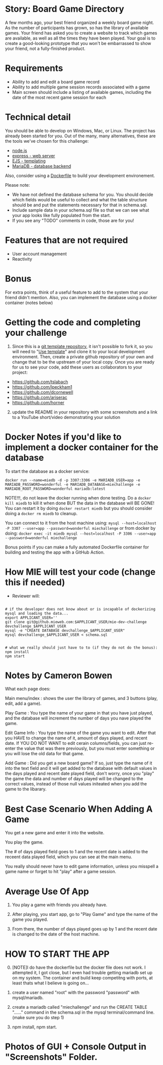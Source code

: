 Story: Board Game Directory
=====

A few months ago, your best friend organized a weekly board game night. As the number of participants
has grown, so has the library of available games. Your friend has asked you to create a website to
track which games are available, as well as all the times they have been played. Your goal is to
create a good-looking prototype that you won't be embarrassed to show your friend, not a fully-finished
product.

Requirements
=====

* Ability to add and edit a board game record
* Ability to add multiple game session records associated with a game
* Main screen should include a listing of available games, including the date of the most recent game session for each

Technical detail
=====

You should be able to develop on Windows, Mac, or Linux. The project has already been started for you. Out of the many, many alternatives, these are the tools we've chosen for this challenge:

* <a href="https://nodejs.org/en/">node.js</a>
* <a href="https://expressjs.com/">express - web server</a>
* <a href="https://ejs.co/">EJS - templating</a>
* <a href="https://mariadb.org/">MariaDB - database backend</a>

Also, consider using a [Dockerfile](https://docs.docker.com/engine/reference/builder/) to build your development environement.


Please note:

* We have not defined the database schema for you. You should decide which fields would be useful to collect and what the table structure should be and put the statements necessary for that in schema.sql.
* Include sample data in your schema.sql file so that we can see what your app looks like fully populated from the start.
* If you see any "TODO" comments in code, those are for you!

Features that are not required
=====

* User account management
* Reactivity

Bonus
=====

For extra points, think of a useful feature to add to the system that your friend didn't mention. Also, you can implement the database using a docker container (notes below)

Getting the code and completing your challenge
=====

1) Since this is a [git template repository](https://docs.github.com/en/repositories/creating-and-managing-repositories/creating-a-repository-from-a-template), it isn't possible to fork it, so you will need to "[Use template](https://docs.github.com/assets/cb-77734/mw-1440/images/help/repository/use-this-template-button.webp)" and clone it to your local development environment. Then, create a private github repository of your own and change that to be the upstream of your local copy. Once you are ready for us to see your code, add these users as collaborators to your project:

* https://github.com/tslabach
* https://github.com/lpeckham1
* https://github.com/dcornewell
* https://github.com/ariserac
* https://github.com/horner

2) update the README in your repository with some screenshots and a link to a YouTube short/video demonstrating your solution 


Docker Notes if you'd like to implement a docker container for the database
============
To start the database as a docker service:
```
docker run --name=miedb -d -p 3307:3306 -e MARIADB_USER=app -e MARIADB_PASSWORD=wonderful -e MARIADB_DATABASE=miechallenge -e MARIADB_ROOT_PASSWORD=wonderful mariadb:latest
```
NOTE!!!, do not leave the docker running when done testing.  Do a `docker kill miedb` to kill it when done BUT the data in the database will BE GONE!  You can restart it by doing `docker restart miedb` but you should consider doing a `docker rm miedb` to cleanup.

You can connect to it from the host machine using:
`mysql --host=localhost -P 3307 --user=app --password=wonderful miechallenge`
or from docker by doing:
`docker exec -it miedb mysql --host=localhost -P 3306 --user=app --password=wonderful miechallenge`

Bonus points if you can make a fully automated Dockerfile container for building and testing the app with a GitHub Action.


How MIE will test your code (change this if needed)
=====

* Reviewer will:

```

# if the developer does not know about or is incapable of dockerizing mysql and loading the data...
export APPLICANT_USER=''
git clone git@github.mieweb.com:$APPLICANT_USER/mie-dev-challenge devchallenge_$APPLICANT_USER
mysql -e "CREATE DATABASE devchallenge_$APPLICANT_USER"
mysql devchallenge_$APPLICANT_USER < schema.sql


# what we really should just have to to (if they do not do the bonus):
npm install
npm start
```



Notes by Cameron Bowen
====

What each page does:

Main menu/index : shows the user the library of games, and 3 buttons (play, edit, add a game).

Play Game : You type the name of your game in that you have just played, and the database will increment the number of days you nave played the game.

Edit Game Info : You type the name of the game you want to edit. After that you HAVE to change the name of it, amount of days played, and recent date. If YOU DO NOT WANT to edit cerain columns/fields, you can just re-enter the value that was there previously, but you must enter something or you will lose the old data for that game.

Add Game : Did you get a new board game? If so, just type the name of it into the text field and it will get added to the database with default values in the days played and recent date played field, don't worry, once you "play" the game the data and number of days played will be changed to the correct values, instead of those null values initeated when you add the game to the libarary. 

Best Case Scenario When Adding A Game
====

You get a new game and enter it into the website. 

You play the game.

The # of days played field goes to 1 and the recent date is added to the receent data played field, which you can see at the main menu.

You really should never have to edit game information, unless you misspell a game name or forget to hit "play" after a game session.


Average Use Of App
====

1. You play a game with friends you already have.

2. After playing, you start app, go to "Play Game" and type the name of the game you played.

3. From there, the number of days played goes up by 1 and the recent date is changed to the date of the host machine.

HOW TO START THE APP
====

0.  [NOTE]I do have the dockerfile but the docker file does not work. I attempted it, I got close, but I even had trouble getting mariadb set up on my system. The container and build keep competitng with ports, at least thats what I believe is going on...

1. create a user named "root" with the password "password" with mysql/mariadb.

2. create a mariadb called "miechallenge" and run the CREATE TABLE "......" command in the schema.sql in the mysql terminal/command line. (make sure you do step 1)

3. npm install, npm start.


Photos of GUI + Console Output in "Screenshots" Folder.
===




